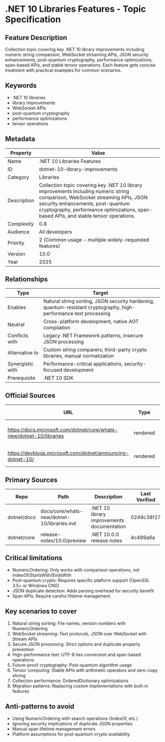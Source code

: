 # .NET 10 Libraries Features - Topic Specification

## Feature Description

Collection topic covering key .NET 10 library improvements including numeric string comparison, WebSocket streaming APIs, JSON security enhancements, post-quantum cryptography, performance optimizations, span-based APIs, and stable tensor operations. Each feature gets concise treatment with practical examples for common scenarios.

## Keywords

- .NET 10 libraries
- library improvements
- WebSocket APIs
- post-quantum cryptography
- performance optimizations
- tensor operations

## Metadata

| Property | Value |
| --- | --- |
| Name | .NET 10 Libraries Features |
| ID | dotnet-10-library-improvements |
| Category | Libraries |
| Description | Collection topic covering key .NET 10 library improvements including numeric string comparison, WebSocket streaming APIs, JSON security enhancements, post-quantum cryptography, performance optimizations, span-based APIs, and stable tensor operations. |
| Complexity | 0.8 |
| Audience | All developers |
| Priority | 2 (Common usage - multiple widely-requested features) |
| Version | 10.0 |
| Year | 2025 |

## Relationships

| Type | Target |
| --- | --- |
| Enables | Natural string sorting, JSON security hardening, quantum-resistant cryptography, high-performance text processing |
| Neutral | Cross-platform development, native AOT compilation |
| Conflicts with | Legacy .NET Framework patterns, insecure JSON processing |
| Alternative to | Custom string comparers, third-party crypto libraries, manual normalization |
| Synergistic with | Performance-critical applications, security-focused development |
| Prerequisite | .NET 10 SDK |

## Official Sources

| URL | Type | Description | Last Verified |
| --- | --- | --- | --- |
| https://docs.microsoft.com/dotnet/core/whats-new/dotnet-10/libraries | rendered | Main .NET 10 library improvements documentation | 2025-09-20 |
| https://devblogs.microsoft.com/dotnet/announcing-dotnet-10/ | rendered | Official .NET 10 announcement | 404 |

## Primary Sources

| Repo | Path | Description | Last Verified |
| --- | --- | --- | --- |
| dotnet/docs | docs/core/whats-new/dotnet-10/libraries.md | .NET 10 library improvements documentation | 0249c38f27 |
| dotnet/core | release-notes/10.0/preview | .NET 10.0.0 release notes | 4c489a6a |

## Critical limitations

- NumericOrdering: Only works with comparison operations, not IndexOf/StartsWith/EndsWith
- Post-quantum crypto: Requires specific platform support (OpenSSL 3.5+ or Windows CNG)
- JSON duplicate detection: Adds parsing overhead for security benefit
- Span APIs: Require careful lifetime management

## Key scenarios to cover

1. Natural string sorting: File names, version numbers with NumericOrdering
2. WebSocket streaming: Text protocols, JSON over WebSocket with Stream APIs
3. Secure JSON processing: Strict options and duplicate property prevention
4. High-performance text: UTF-8 hex conversion and span-based operations
5. Future-proof cryptography: Post-quantum algorithm usage
6. Tensor computing: Stable APIs with arithmetic operators and zero-copy slicing
7. Collection performance: OrderedDictionary optimizations
8. Migration patterns: Replacing custom implementations with built-in features

## Anti-patterns to avoid

- Using NumericOrdering with search operations (IndexOf, etc.)
- Ignoring security implications of duplicate JSON properties
- Manual span lifetime management errors
- Platform assumptions for post-quantum crypto availability
